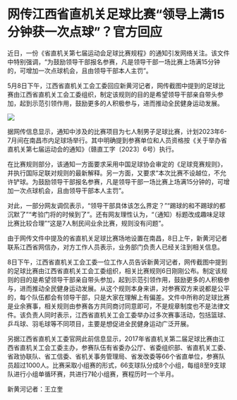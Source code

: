 # 网传江西省直机关足球比赛“领导上满15分钟获一次点球”？官方回应

近日，一份《省直机关第七届运动会足球比赛规程》的通知引发网络关注。该文件中特别强调，“为鼓励领导干部报名参赛，凡是领导干部一场比赛上场满15分钟的，可增加一次点球机会，且由领导干部本人主罚”。

5月8日下午，江西省直机关工会工委回应新黄河记者，网传截图中提到的足球比赛由江西省直机关工会工委组织，制定该规则的目的是希望领导干部亲自带头参加，起到示范引领作用，鼓励更多的人积极参与，进而推动全民健身运动发展。

![](https://inews.gtimg.com/om_bt/OOnLT3k9eFTxrjt1eaOp4SeaBz8kH7iCzp34tQKJ5cDewAA/1000)

据网传信息显示，通知中涉及的比赛项目为七人制男子足球比赛，计划2023年6-7月间在南昌市内足球场举行。其中明确提到参赛单位和人员资格按《关于举办省直机关第七届运动会的通知》（赣直工字〔2023〕6号）执行。

在比赛规则部分，该通知一方面要求采用中国足球协会审定的《足球竞赛规则》，并执行国际足联对规则的最新解释。另一方面，又要求“本次比赛不设越位，不允许铲球。为鼓励领导干部报名参赛，凡是领导干部一场比赛上场满15分钟的，可增加一次点球机会，且由领导干部本人主罚”。

对此，一部分网友调侃表示，“领导干部具体该怎么界定？”“踢球的和不踢球的都沉默了”“考验门将的时候到了”。还有网友理性认为，“（通知）标题改成趣味足球比赛比较合理”“这是7人制民间业余比赛，规则没有问题”。

由于网传文件中提及的省直机关足球比赛场地设置在南昌，8日上午，新黄河记者联系江西省网信办，对方工作人员表示，业务部门负责人已经关注到相关信息。

8日下午，江西省直机关工会工委一位工作人员告诉新黄河记者，网传截图中提到的足球比赛由江西省直机关工会工委组织，相关比赛规则6日刚刚公布。制定该规则的目的是希望领导干部亲自带头参加，起到示范引领作用，鼓励更多的人积极参与，进而推动全民健身运动发展。从这个规则本身来讲，对参赛双方来说都是公平的，每个队伍都会有领导干部，只是大家在理解上有偏差。文件中所称的足球比赛是业余赛事，相关规则由参赛各方共同商讨同意即可，不是规章制度也不是法律文件。该负责人同时表示，江西省直机关工会工委举办过多次赛事活动，包括篮球、乒乓球、羽毛球等不同项目，主要是想促进全民健身运动广泛开展。

另据江西省直机关工委官网此前信息显示，2017年省直机关第二届足球比赛由江西省直机关工会工委主办，参赛队伍有省委办公厅、省委组织部、省直机关工委、省政协联队、省工信委、省机关事务管理局、省发改委等66个省直单位，参赛队员超过1000人。比赛采取小组赛的形式，66支球队分成8个小组，每组8至9支球队进行小组单循环赛，共进行7轮小组赛，赛程历时一个半月。

新黄河记者：王立奎

